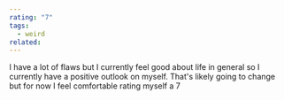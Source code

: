 ```yaml
---
rating: "7"
tags:
  - weird
related:
---
```

I have a lot of flaws but I currently feel good about life in general so I currently have a positive outlook on myself. That's likely going to change but for now I feel comfortable rating myself a 7